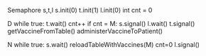 Semaphore s,t,l
s.init(0)
t.init(1)
l.init(0)
int cnt = 0


D
while true:
    t.wait()
    cnt++
    if cnt = M:
        s.signal()
        l.wait()
    t.signal()
    getVaccineFromTable()
    administerVaccineToPatient()

N
while true:
    s.wait()
    reloadTableWithVaccines(M)
    cnt=0
    l.signal()